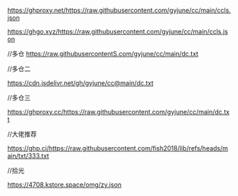 
https://ghproxy.net/https://raw.githubusercontent.com/gyjune/cc/main/ccls.json


https://ghgo.xyz/https://raw.githubusercontent.com/gyjune/cc/main/ccls.json

//多仓
https://raw.githubusercontentS.com/gyjune/cc/main/dc.txt


//多仓二

https://cdn.jsdelivr.net/gh/gyjune/cc@main/dc.txt

//多仓三


https://ghproxy.cc/https://raw.githubusercontent.com/gyjune/cc/main/dc.txt

//大佬推荐

https://ghp.ci/https://raw.githubusercontent.com/fish2018/lib/refs/heads/main/txt/333.txt


//拾光

https://4708.kstore.space/omg/zy.json
